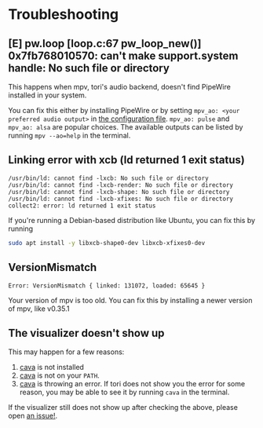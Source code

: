 # Troubleshooting

## [E] pw.loop [loop.c:67 pw_loop_new()] 0x7fb768010570: can't make support.system handle: No such file or directory

This happens when mpv, tori's audio backend, doesn't find PipeWire installed in
your system.

You can fix this either by installing PipeWire or by setting
`mpv_ao: <your preferred audio output>` in [the configuration file](/tori/configuration).
`mpv_ao: pulse` and `mpv_ao: alsa` are popular choices. The available
outputs can be listed by running `mpv --ao=help` in the terminal.

## Linking error with xcb (ld returned 1 exit status)
```
/usr/bin/ld: cannot find -lxcb: No such file or directory         
/usr/bin/ld: cannot find -lxcb-render: No such file or directory
/usr/bin/ld: cannot find -lxcb-shape: No such file or directory 
/usr/bin/ld: cannot find -lxcb-xfixes: No such file or directory
collect2: error: ld returned 1 exit status          
```

If you're running a Debian-based distribution like Ubuntu, you can fix this by running
```bash
sudo apt install -y libxcb-shape0-dev libxcb-xfixes0-dev
```

## VersionMismatch
```
Error: VersionMismatch { linked: 131072, loaded: 65645 }
```

Your version of mpv is too old. You can fix this by installing a newer version of mpv, like v0.35.1

## The visualizer doesn't show up

This may happen for a few reasons:

1. [cava](https://github.com/karlstav/cava) is not installed
2. [cava](https://github.com/karlstav/cava) is not on your `PATH`.
3. [cava](https://github.com/karlstav/cava) is throwing an error. If tori does
   not show you the error for some reason, you may be able to see it by running
   `cava` in the terminal.

If the visualizer still does not show up after checking the above, please open [an issue!](https://github.com/LeoRiether/tori/issues).
